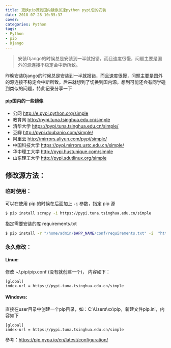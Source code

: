 ```yaml
---
title: 更换pip源到国内镜像加速python pypi包的安装
date: 2018-07-28 10:55:37
cover: 
categories: Python
tags:
- Python
- pip
- Django
---
```


> 安装Django的时候总是安装到一半就报错，而且速度很慢，问题主要是国外的源连接不稳定会中断所致。

<!--more-->

昨晚安装Django的时候总是安装到一半就报错，而且速度很慢，问题主要是国外的源连接不稳定会中断所致。后来就想到了切换到国内源。想到可能还会有同学碰到类似的问题，特此记录分享一下

#### pip国内的一些镜像

- 公网 http://e.pypi.python.org/simple
- 教育网 http://pypi.tuna.tsinghua.edu.cn/simple
- 清华大学 https://pypi.tuna.tsinghua.edu.cn/simple/ 
- 豆瓣 http://pypi.doubanio.com/simple/ 
- 阿里云 http://mirrors.aliyun.com/pypi/simple/ 
- 中国科技大学 https://pypi.mirrors.ustc.edu.cn/simple/ 
- 华中理工大学 http://pypi.hustunique.com/simple
- 山东理工大学 http://pypi.sdutlinux.org/simple  

## 修改源方法：

### 临时使用：

可以在使用 pip 的时候在后面加上 `-i` 参数，指定 pip 源

```sh
$ pip install scrapy -i https://pypi.tuna.tsinghua.edu.cn/simple
```

指定需要安装的库 requirements.txt

```sh
$ pip install -r "/home/admin/$APP_NAME/conf/requirements.txt" -i  "http://mirrors.aliyun.com/pypi/simple" --trusted-host "mirrors.aliyun.com" && \ #通过阿里云镜像安装三方库
```

### 永久修改： 

#### Linux: 

修改 \~/.pip/pip.conf (没有就创建一个)， 内容如下：

```
[global]
index-url = https://pypi.tuna.tsinghua.edu.cn/simple
```

#### Windows: 

直接在user目录中创建一个pip目录，如：C:\Users\xx\pip，新建文件pip.ini，内容如下

```
[global]
index-url = https://pypi.tuna.tsinghua.edu.cn/simple
```

参考：https://pip.pypa.io/en/latest/configuration/